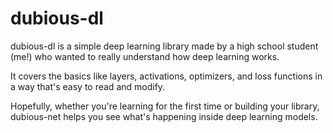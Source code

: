 # dubious-dl
dubious-dl is a simple deep learning library made by a high school student (me!) who wanted to really understand how deep learning works.

It covers the basics like layers, activations, optimizers, and loss functions in a way that's easy to read and modify.

Hopefully, whether you're learning for the first time or building your library, dubious-net helps you see what's happening inside deep learning models.

